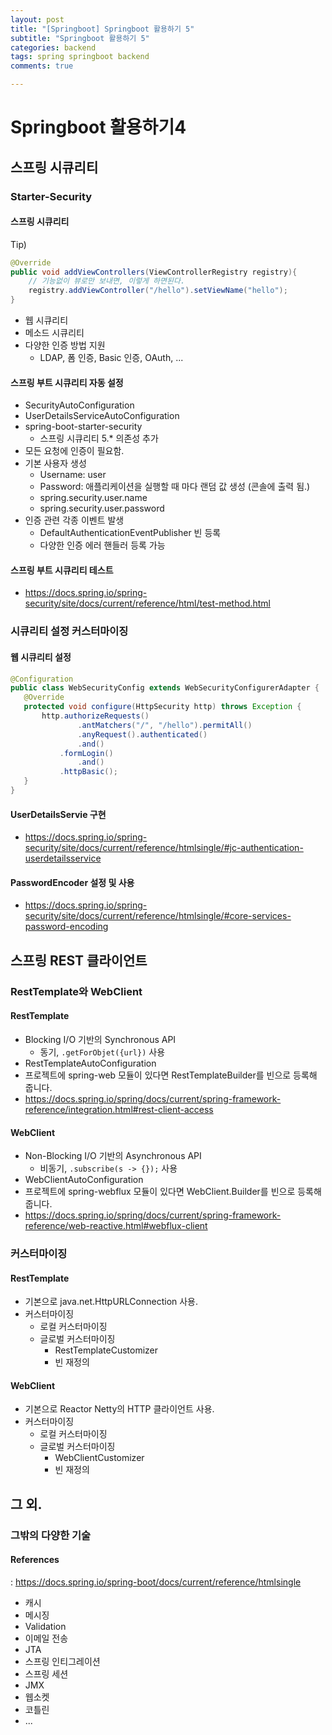 ```yaml
---
layout: post
title: "[Springboot] Springboot 활용하기 5"
subtitle: "Springboot 활용하기 5"
categories: backend
tags: spring springboot backend
comments: true

---
```


# Springboot 활용하기4

## 스프링 시큐리티

### Starter-Security

#### 스프링 시큐리티

Tip)
```java
@Override
public void addViewControllers(ViewControllerRegistry registry){
    // 기능없이 뷰로만 보내면, 이렇게 하면된다.
    registry.addViewController("/hello").setViewName("hello");
}
```

- 웹 시큐리티
- 메소드 시큐리티
- 다양한 인증 방법 지원
  - LDAP, 폼 인증, Basic 인증, OAuth, ...

#### 스프링 부트 시큐리티 자동 설정

- SecurityAutoConfiguration
- UserDetailsServiceAutoConfiguration
- spring-boot-starter-security
  - 스프링 시큐리티 5.* 의존성 추가
- 모든 요청에 인증이 필요함.
- 기본 사용자 생성
  - Username: user
  - Password: 애플리케이션을 실행할 때 마다 랜덤 값 생성 (콘솔에 출력 됨.)
  - spring.security.user.name
  - spring.security.user.password
- 인증 관련 각종 이벤트 발생
  - DefaultAuthenticationEventPublisher 빈 등록
  - 다양한 인증 에러 핸들러 등록 가능

#### 스프링 부트 시큐리티 테스트

- https://docs.spring.io/spring-security/site/docs/current/reference/html/test-method.html

### 시큐리티 설정 커스터마이징

#### 웹 시큐리티 설정
```java
@Configuration
public class WebSecurityConfig extends WebSecurityConfigurerAdapter {
   @Override
   protected void configure(HttpSecurity http) throws Exception {
       http.authorizeRequests()
               .antMatchers("/", "/hello").permitAll()
               .anyRequest().authenticated()
               .and()
           .formLogin()
               .and()
           .httpBasic();
   }
}
```

#### UserDetailsServie 구현
- https://docs.spring.io/spring-security/site/docs/current/reference/htmlsingle/#jc-authentication-userdetailsservice


#### PasswordEncoder 설정 및 사용
- https://docs.spring.io/spring-security/site/docs/current/reference/htmlsingle/#core-services-password-encoding



## 스프링 REST 클라이언트

### RestTemplate와 WebClient

#### RestTemplate

- Blocking I/O 기반의 Synchronous API
  - 동기, `.getForObjet({url})` 사용
- RestTemplateAutoConfiguration
- 프로젝트에 spring-web 모듈이 있다면 RestTemplateBuilder를 빈으로 등록해 줍니다.
- https://docs.spring.io/spring/docs/current/spring-framework-reference/integration.html#rest-client-access
 
#### WebClient
- Non-Blocking I/O 기반의 Asynchronous API
  - 비동기, `.subscribe(s -> {});` 사용
- WebClientAutoConfiguration
- 프로젝트에 spring-webflux 모듈이 있다면 WebClient.Builder를 빈으로 등록해 줍니다.
- https://docs.spring.io/spring/docs/current/spring-framework-reference/web-reactive.html#webflux-client

### 커스터마이징

#### RestTemplate

- 기본으로 java.net.HttpURLConnection 사용.
- 커스터마이징
  - 로컬 커스터마이징
  - 글로벌 커스터마이징
    - RestTemplateCustomizer
    - 빈 재정의
 
#### WebClient
- 기본으로 Reactor Netty의 HTTP 클라이언트 사용.
- 커스터마이징
  - 로컬 커스터마이징
  - 글로벌 커스터마이징
    - WebClientCustomizer
    - 빈 재정의
    

## 그 외.

### 그밖의 다양한 기술 

#### References 
: https://docs.spring.io/spring-boot/docs/current/reference/htmlsingle

- 캐시
- 메시징
- Validation
- 이메일 전송
- JTA
- 스프링 인티그레이션
- 스프링 세션
- JMX
- 웹소켓
- 코틀린
- ...

